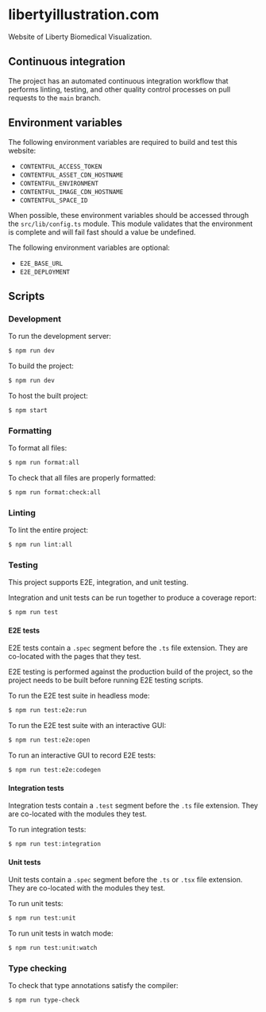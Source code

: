 # libertyillustration.com

Website of Liberty Biomedical Visualization.

## Continuous integration

The project has an automated continuous integration workflow that performs
linting, testing, and other quality control processes on pull requests to the
`main` branch.

## Environment variables

The following environment variables are required to build and test this website:

- `CONTENTFUL_ACCESS_TOKEN`
- `CONTENTFUL_ASSET_CDN_HOSTNAME`
- `CONTENTFUL_ENVIRONMENT`
- `CONTENTFUL_IMAGE_CDN_HOSTNAME`
- `CONTENTFUL_SPACE_ID`

When possible, these environment variables should be accessed through the
`src/lib/config.ts` module. This module validates that the environment is
complete and will fail fast should a value be undefined.

The following environment variables are optional:

- `E2E_BASE_URL`
- `E2E_DEPLOYMENT`

## Scripts

### Development

To run the development server:

```bash
$ npm run dev
```

To build the project:

```bash
$ npm run dev
```

To host the built project:

```bash
$ npm start
```

### Formatting

To format all files:

```bash
$ npm run format:all
```

To check that all files are properly formatted:

```bash
$ npm run format:check:all
```

### Linting

To lint the entire project:

```bash
$ npm run lint:all
```

### Testing

This project supports E2E, integration, and unit testing.

Integration and unit tests can be run together to produce a coverage report:

```bash
$ npm run test
```

#### E2E tests

E2E tests contain a `.spec` segment before the `.ts` file extension. They are
co-located with the pages that they test.

E2E testing is performed against the production build of the project, so the
project needs to be built before running E2E testing scripts.

To run the E2E test suite in headless mode:

```bash
$ npm run test:e2e:run
```

To run the E2E test suite with an interactive GUI:

```bash
$ npm run test:e2e:open
```

To run an interactive GUI to record E2E tests:

```bash
$ npm run test:e2e:codegen
```

#### Integration tests

Integration tests contain a `.test` segment before the `.ts` file extension.
They are co-located with the modules they test.

To run integration tests:

```bash
$ npm run test:integration
```

#### Unit tests

Unit tests contain a `.spec` segment before the `.ts` or `.tsx` file extension.
They are co-located with the modules they test.

To run unit tests:

```bash
$ npm run test:unit
```

To run unit tests in watch mode:

```bash
$ npm run test:unit:watch
```

### Type checking

To check that type annotations satisfy the compiler:

```bash
$ npm run type-check
```
